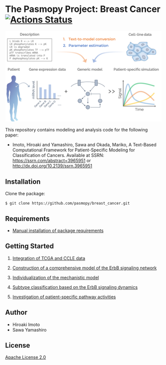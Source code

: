 # The Pasmopy Project: Breast Cancer [![Actions Status](https://github.com/pasmopy/breast_cancer/workflows/Tests/badge.svg)](https://github.com/pasmopy/breast_cancer/actions)

[![overview](https://raw.githubusercontent.com/pasmopy/pasmopy/master/docs/_static/img/overview.png)](https://pasmopy.readthedocs.io)

This repository contains modeling and analysis code for the following paper:

- Imoto, Hiroaki and Yamashiro, Sawa and Okada, Mariko, A Text-Based Computational Framework for Patient-Specific Modeling for Classification of Cancers. Available at SSRN: https://ssrn.com/abstract=3965951 or http://dx.doi.org/10.2139/ssrn.3965951

## Installation

Clone the package:

```shell
$ git clone https://github.com/pasmopy/breast_cancer.git
```

## Requirements

- [Manual installation of package requirements](https://github.com/pasmopy/breast_cancer/wiki/Manual-installation-of-package-requirements)

## Getting Started

1. [Integration of TCGA and CCLE data](https://github.com/pasmopy/breast_cancer/wiki/Integration-of-TCGA-and-CCLE-data)

2. [Construction of a comprehensive model of the ErbB signaling network](https://github.com/pasmopy/breast_cancer/wiki/Construction-of-a-comprehensive-model-of-the-ErbB-signaling-network)

3. [Individualization of the mechanistic model](https://github.com/pasmopy/breast_cancer/wiki/Individualization-of-the-mechanistic-model)

4. [Subtype classification based on the ErbB signaling dynamics](https://github.com/pasmopy/breast_cancer/wiki/Subtype-classification-based-on-the-ErbB-signaling-dynamics)

5. [Investigation of patient-specific pathway activities](https://github.com/pasmopy/breast_cancer/wiki/Investigation-of-patient-specific-pathway-activities)

## Author

- Hiroaki Imoto
- Sawa Yamashiro

## License

[Apache License 2.0](LICENSE)
